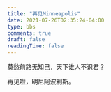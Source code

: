 ```yaml
---
title: "再见Minneapolis"
date: 2021-07-26T02:35:24-04:00
type: bbs
comments: true
draft: false
readingTime: false
---
```



莫愁前路无知己，天下谁人不识君？

再见啦，明尼阿波利斯。